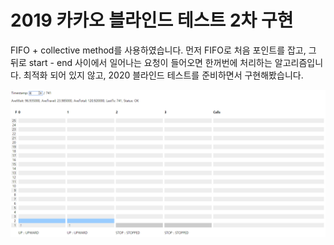 # 2019 카카오 블라인드 테스트 2차 구현

FIFO + collective method를 사용하였습니다.
먼저 FIFO로 처음 포인트를 잡고, 그 뒤로 start - end 사이에서 일어나는 요청이 들어오면 한꺼번에 처리하는 알고리즘입니다.
최적화 되어 있지 않고, 2020 블라인드 테스트를 준비하면서 구현해봤습니다.


![execution.gif](execution.gif)

